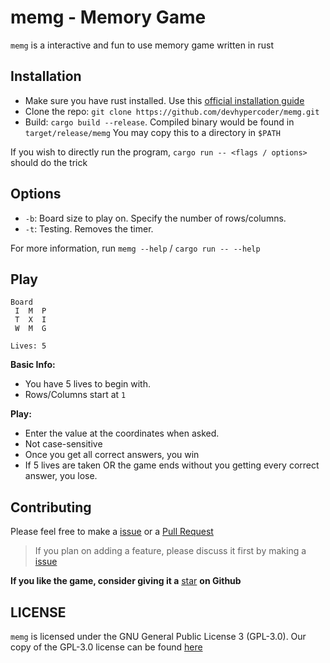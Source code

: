 # memg - Memory Game

`memg` is a interactive and fun to use memory game written in rust

## Installation

- Make sure you have rust installed. Use this [official installation guide](https://www.rust-lang.org/learn/get-started)
- Clone the repo: `git clone https://github.com/devhypercoder/memg.git`
- Build: `cargo build --release`. Compiled binary would be found in `target/release/memg` You may copy this to a directory in `$PATH`

If you wish to directly run the program, `cargo run -- <flags / options>` should do the trick

## Options

- `-b`: Board size to play on. Specify the number of rows/columns.
- `-t`: Testing. Removes the timer.

For more information, run `memg --help` / `cargo run -- --help`

## Play

```
Board
 I  M  P
 T  X  I
 W  M  G

Lives: 5
```

**Basic Info:**

- You have 5 lives to begin with.
- Rows/Columns start at `1` 

**Play:**

- Enter the value at the coordinates when asked.
- Not case-sensitive
- Once you get all correct answers, you win
- If 5 lives are taken OR the game ends without you getting every correct answer, you lose.

## Contributing

Please feel free to make a [issue](https://github.com/DevHyperCoder/memg/issues) or a [Pull Request](https://github.com/DevHyperCoder/memg/pulls)

> If you plan on adding a feature, please discuss it first by making a [issue](https://github.com/DevHyperCoder/memg/issues)

**If you like the game, consider giving it a** [star](https://github.com/DevHyperCoder/memg/stargazers) **on Github**

## LICENSE

`memg` is licensed under the GNU General Public License 3 (GPL-3.0). Our copy of the GPL-3.0 license can be found [here](./LICENSE)
